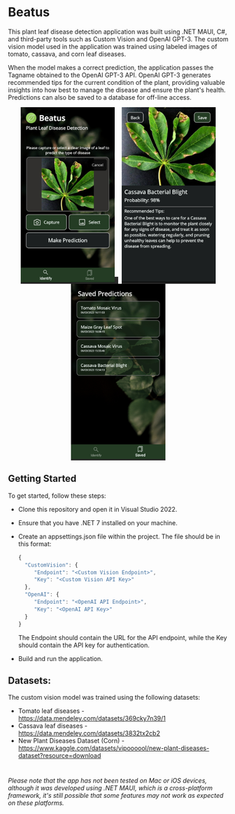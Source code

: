 # Beatus
This plant leaf disease detection application was built using .NET MAUI, C#, and third-party tools such as Custom Vision and OpenAI GPT-3. The custom vision model used in the application was trained using labeled images of tomato, cassava, and corn leaf diseases.

When the model makes a correct prediction, the application passes the Tagname obtained to the OpenAI GPT-3 API. OpenAI GPT-3 generates recommended tips for the current condition of the plant, providing valuable insights into how best to manage the disease and ensure the plant's health. Predictions can also be saved to a database for off-line access.

<p align="center">
<kbd style="margin: 4px; background: #282828;">
<img src="/Images/20230306_161402.jpg" Height=400/>
</kbd>
<kbd style="margin: 4px; background: #282828;">
<img src="/Images/20230306_162630.jpg" Height=400 />
</kbd>
<kbd style="margin: 4px; background: #282828;">
<img src="/Images/20230306_161223.jpg" Height=400/>
</kbd>
</p>

## Getting Started
To get started, follow these steps:

* Clone this repository and open it in Visual Studio 2022.

* Ensure that you have .NET 7 installed on your machine.

* Create an appsettings.json file within the project. The file should be in this format:
    ```js
    {
      "CustomVision": {
         "Endpoint": "<Custom Vision Endpoint>",
         "Key": "<Custom Vision API Key>"
      },
      "OpenAI": {
         "Endpoint": "<OpenAI API Endpoint>",
         "Key": "<OpenAI API Key>"
      }
  }
    ```
    
    The Endpoint should contain the URL for the API endpoint, while the Key should contain the API key for authentication.
    
* Build and run the application. 
## Datasets:
The custom vision model was trained using the following datasets:
* Tomato leaf diseases - https://data.mendeley.com/datasets/369cky7n39/1
* Cassava leaf diseases - https://data.mendeley.com/datasets/3832tx2cb2
* New Plant Diseases Dataset (Corn) - https://www.kaggle.com/datasets/vipoooool/new-plant-diseases-dataset?resource=download

#
*Please note that the app has not been tested on Mac or iOS devices, although it was developed using .NET MAUI, which is a cross-platform framework, it's still possible that some features may not work as expected on these platforms.*
